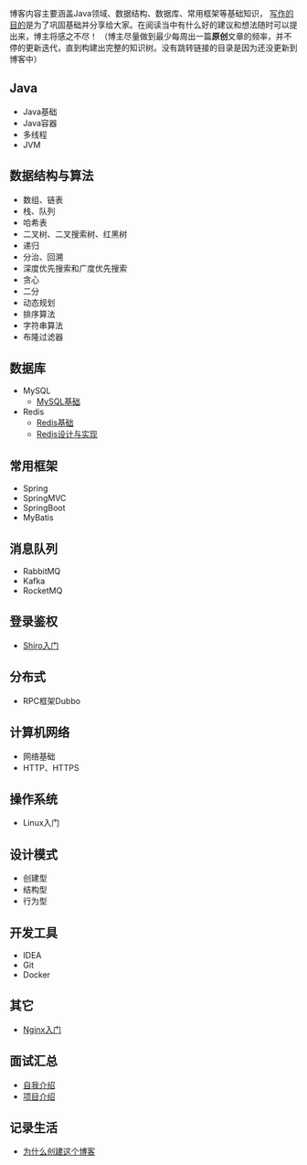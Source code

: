 博客内容主要涵盖Java领域、数据结构、数据库、常用框架等基础知识，
[写作的目的](https://github.com/qq1371189713/Builder_Walle/blob/master/record_life/%E4%B8%BA%E4%BB%80%E4%B9%88%E5%88%9B%E5%BB%BA%E8%BF%99%E4%B8%AA%E5%8D%9A%E5%AE%A2.md)是为了巩固基础并分享给大家。在阅读当中有什么好的建议和想法随时可以提出来，博主将感之不尽！
（博主尽量做到最少每周出一篇**原创**文章的频率，并不停的更新迭代，直到构建出完整的知识树。没有跳转链接的目录是因为还没更新到博客中）
## Java

- Java基础
- Java容器
- 多线程
- JVM


## 数据结构与算法

- 数组、链表
- 栈、队列
- 哈希表
- 二叉树、二叉搜索树、红黑树
- 递归
- 分治、回溯
- 深度优先搜索和广度优先搜索
- 贪心
- 二分
- 动态规划
- 排序算法
- 字符串算法
- 布隆过滤器

## 数据库

- MySQL
  - [MySQL基础](https://github.com/qq1371189713/Builder_Walle/blob/master/database/mysql.md)
- Redis
  - [Redis基础](https://github.com/qq1371189713/Builder_Walle/blob/master/database/redis%E5%9F%BA%E7%A1%80.md)
  - [Redis设计与实现](https://github.com/qq1371189713/Builder_Walle/blob/master/database/redis%E8%AE%BE%E8%AE%A1%E4%B8%8E%E5%AE%9E%E7%8E%B0.md)


## 常用框架

- Spring
- SpringMVC
- SpringBoot
- MyBatis


## 消息队列

- RabbitMQ
- Kafka
- RocketMQ


## 登录鉴权

- [Shiro入门](https://github.com/qq1371189713/Builder_Walle/tree/master/authentication/Shiro基础概念.md)


## 分布式

- RPC框架Dubbo

## 计算机网络

- 网络基础
- HTTP、HTTPS

## 操作系统

- Linux入门

## 设计模式

- 创建型
- 结构型
- 行为型

## 开发工具

- IDEA
- Git
- Docker

## 其它

- [Nginx入门](https://github.com/qq1371189713/Builder_Walle/blob/master/other/nginx.md)

## 面试汇总

- [自我介绍](https://github.com/qq1371189713/Builder_Walle/blob/master/interviewing_skills/%E8%87%AA%E6%88%91%E4%BB%8B%E7%BB%8D.md)
- [项目介绍](https://github.com/qq1371189713/Builder_Walle/blob/master/interviewing_skills/%E9%A1%B9%E7%9B%AE%E4%BB%8B%E7%BB%8D.md)


## 记录生活
- [为什么创建这个博客](https://github.com/qq1371189713/Builder_Walle/blob/master/record_life/%E4%B8%BA%E4%BB%80%E4%B9%88%E5%88%9B%E5%BB%BA%E8%BF%99%E4%B8%AA%E5%8D%9A%E5%AE%A2.md)